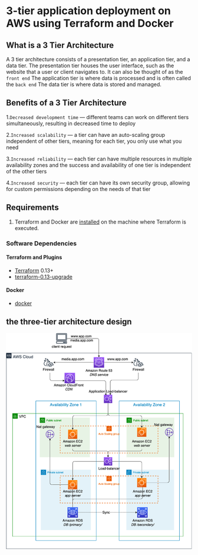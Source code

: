 # 3-tier application deployment on AWS using Terraform and Docker
## What is a 3 Tier Architecture

A 3 tier architecture consists of a presentation tier, an application tier, and a data tier. The presentation tier houses the user interface, such as the website that a user or client navigates to. It can also be thought of as the `front end` The application tier is where data is processed and is often called the `back end` The data tier is where data is stored and managed.
## Benefits of a 3 Tier Architecture
1.`Decreased development time` — different teams can work on different tiers simultaneously, resulting in decreased time to deploy

2.`Increased scalability` — a tier can have an auto-scaling group independent of other tiers, meaning for each tier, you only use what you need

3.`Increased reliability` — each tier can have multiple resources in multiple availability zones and the success and availability of one tier is 
independent of the other tiers

4.`Increased security` — each tier can have its own security group, allowing for custom permissions depending on the needs of that tier
## Requirements

1. Terraform and Docker are [installed](#software-dependencies) on the machine where Terraform is executed.
### Software Dependencies
#### Terraform and Plugins
- [Terraform](https://www.terraform.io/downloads.html) 0.13+
- [terraform-0.13-upgrade](https://www.terraform.io/upgrade-guides/0-13.html)
#### Docker
- [docker](https://docs.docker.com/engine/install/)
## the three-tier architecture design

![architecture_design](https://github.com/MahmoudSamir0/3-tier-application-deployment/blob/master/demo-02/0%20EO6KqgSu4vA1I2rb.png)
